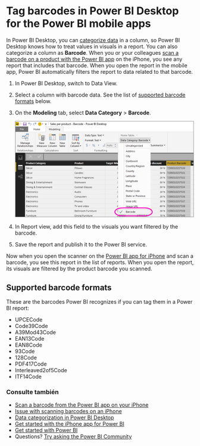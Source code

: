 <properties 
   pageTitle="Tag a barcode field in Power BI Desktop for the Power BI mobile apps"
   description="When you tag a barcode field in your model in Power BI Desktop, you can filter data for barcodes automatically in the Power BI app on your iPhone."
   services="powerbi" 
   documentationCenter="" 
   authors="maggiesMSFT" 
   manager="mblythe" 
   editor=""
   tags=""
   qualityFocus="no"
   qualityDate=""/>
 
<tags
   ms.service="powerbi"
   ms.devlang="NA"
   ms.topic="article"
   ms.tgt_pltfrm="NA"
   ms.workload="powerbi"
   ms.date="09/29/2016"
   ms.author="maggies"/>

# Tag barcodes in Power BI Desktop for the Power BI mobile apps

In Power BI Desktop, you can <bpt id="p1">[</bpt>categorize data<ept id="p1">](powerbi-desktop-data-categorization.md)</ept> in a column, so Power BI Desktop knows how to treat values in visuals in a report. You can also categorize a column as <bpt id="p1">**</bpt>Barcode<ept id="p1">**</ept>. When you or your colleagues <bpt id="p1">[</bpt>scan a barcode on a product with the Power BI app<ept id="p1">](powerbi-mobile-scan-barcode-for-report.md)</ept> on the iPhone, you see any report that includes that barcode. When you open the report in the mobile app, Power BI automatically filters the report to data related to that barcode.

1. In Power BI Desktop, switch to Data View.

2. Select a column with barcode data. See the list of <bpt id="p1">[</bpt>supported barcode formats<ept id="p1">](#supported-barcode-formats)</ept> below.

3. On the <bpt id="p1">**</bpt>Modeling<ept id="p1">**</ept> tab, select <bpt id="p2">**</bpt>Data Category<ept id="p2">**</ept><ph id="ph1"> &gt; </ph><bpt id="p3">**</bpt>Barcode<ept id="p3">**</ept>.

    ![](media/powerbi-desktop-mobile-barcodes/power-bi-desktop-barcode.png)

4. In Report view, add this field to the visuals you want filtered by the barcode.

5. Save the report and publish it to the Power BI service.

Now when you open the scanner on the <bpt id="p1">[</bpt>Power BI app for iPhone<ept id="p1">](powerbi-mobile-ipad-iphone-apps.md)</ept> and scan a barcode, you see this report in the list of reports. When you open the report, its visuals are filtered by the product barcode you scanned.

## Supported barcode formats
These are the barcodes Power BI recognizes if you can tag them in a Power BI report: 

- UPCECode 
- Code39Code  
- A39Mod43Code 
- EAN13Code 
- EAN8Code  
- 93Code  
- 128Code 
- PDF417Code 
- Interleaved2of5Code 
- ITF14Code 

### Consulte también  
- [Scan a barcode from the Power BI app on your iPhone](powerbi-mobile-scan-barcode-for-report.md)
- [Issue with scanning barcodes on an iPhone](powerbi-mobile-scan-barcode-for-report.md#issues-with-scanning-a-barcode)
- [Data categorization in Power BI Desktop](powerbi-desktop-data-categorization.md)  
- [Get started with the iPhone app for Power BI](powerbi-mobile-iphone-app-get-started.md)  
- [Get started with Power BI](powerbi-service-get-started.md)  
- Questions? [Try asking the Power BI Community](http://community.powerbi.com/)
